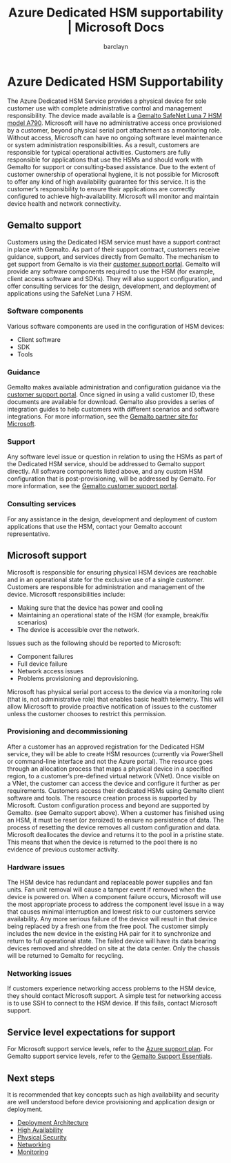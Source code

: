 ﻿---
title: Azure Dedicated HSM supportability | Microsoft Docs
description: Azure Dedicated HSM provides key storage capabilities within Azure that meets FIPS 140-2 Level 3 certification
services: dedicated-hsm
author: barclayn
manager: mbaldwin

ms.service: key-vault
ms.workload: identity
ms.tgt_pltfrm: na
ms.devlang: na
ms.topic: conceptual
ms.date: 11/19/2018
ms.author: barclayn

---

# Azure Dedicated HSM Supportability

The Azure Dedicated HSM Service provides a physical device for sole customer use with complete administrative control and management responsibility. The device made available is a [Gemalto SafeNet Luna 7 HSM model A790](https://safenet.gemalto.com/data-encryption/hardware-security-modules-hsms/safenet-network-hsm/). Microsoft will have no administrative access once provisioned by a customer, beyond physical serial port attachment as a monitoring role.  Without access, Microsoft can have no ongoing software level maintenance or system administration responsibilities. As a result, customers are responsible for typical operational activities.
Customers are fully responsible for applications that use the HSMs and should work with Gemalto for support or consulting-based assistance. Due to the extent of customer ownership of operational hygiene, it is not possible for Microsoft to offer any kind of high availability guarantee for this service. It is the customer’s responsibility to ensure their applications are correctly configured to achieve high-availability. Microsoft will monitor and maintain device health and network connectivity.

## Gemalto support

Customers using the Dedicated HSM service must have a support contract in place with Gemalto. As part of their support contract, customers receive guidance, support, and services directly from Gemalto. The mechanism to get support from Gemalto is via their [customer support portal](https://supportportal.gemalto.com/csm/).
Gemalto will provide any software components required to use the HSM (for example, client access software and SDKs). They will also support configuration, and offer consulting services for the design, development, and deployment of applications using the SafeNet Luna 7 HSM.

### Software components

Various software components are used in the configuration of HSM devices:

* Client software
* SDK
* Tools

### Guidance

Gemalto makes available administration and configuration guidance via the [customer support portal](https://supportportal.gemalto.com/csm/). Once signed in using a valid customer ID, these documents are available for download. Gemalto also provides a series of integration guides to help customers with different scenarios and software integrations. For more information, see the [Gemalto partner site for Microsoft](https://safenet.gemalto.com/partners/microsoft/).

### Support

Any software level issue or question in relation to using the HSMs as part of the Dedicated HSM service, should be addressed to Gemalto support directly. All software components listed above, and any custom HSM configuration that is post-provisioning, will be addressed by Gemalto. For more information, see the  [Gemalto customer support portal](https://supportportal.gemalto.com/csm/).

### Consulting services

For any assistance in the design, development and deployment of custom applications that use the HSM, contact your Gemalto account representative.

## Microsoft support

Microsoft is responsible for ensuring physical HSM devices are reachable and in an operational state for the exclusive use of a single customer. Customers are responsible for administration and management of the device. 
Microsoft responsibilities include:

* Making sure that the device has power and cooling
* Maintaining an operational state of the HSM (for example, break/fix scenarios)
* The device is accessible over the network.

Issues such as the following should be reported to Microsoft:

* Component failures
* Full device failure
* Network access issues
* Problems provisioning and deprovisioning.

Microsoft has physical serial port access to the device via a monitoring role (that is, not administrative role) that enables basic health telemetry.  This will allow Microsoft to provide proactive notification of issues to the customer unless the customer chooses to restrict this permission. 

### Provisioning and decommissioning

After a customer has an approved registration for the Dedicated HSM service, they will be able to create HSM resources (currently via PowerShell or command-line interface and not the Azure portal). The resource goes through an allocation process that maps a physical device in a specified region, to a customer’s pre-defined virtual network (VNet). Once visible on a VNet, the customer can access the device and configure it further as per requirements. Customers access their dedicated HSMs using Gemalto client software and tools. The resource creation process is supported by Microsoft. Custom configuration process and beyond are supported by Gemalto. (see Gemalto support above). When a customer has finished using an HSM, it must be reset (or zeroized) to ensure no persistence of data. The process of resetting the device removes all custom configuration and data. Microsoft deallocates the device and returns it to the pool in a pristine state. This means that when the device is returned to the pool there is no evidence of previous customer activity. 

### Hardware issues

The HSM device has redundant and replaceable power supplies and fan units. Fan unit removal will cause a tamper event if removed when the device is powered on. When a component failure occurs, Microsoft will use the most appropriate process to address the component level issue in a way that causes minimal interruption and lowest risk to our customers service availability.
Any more serious failure of the device will result in that device being replaced by a fresh one from the free pool. The customer simply includes the new device in the existing HA pair for it to synchronize and return to full operational state. The failed device will have its data bearing devices removed and shredded on site at the data center. Only the chassis will be returned to Gemalto for recycling.


### Networking issues

If customers experience networking access problems to the HSM device, they should contact Microsoft support. A simple test for networking access is to use SSH to connect to the HSM device. If this fails, contact Microsoft support.

## Service level expectations for support

For Microsoft support service levels, refer to the [Azure support plan](https://azure.microsoft.com/support/plans/).
For Gemalto support service levels, refer to the [Gemalto Support Essentials](https://azure.microsoft.com/support/plans/).

## Next steps

It is recommended that key concepts such as high availability and security are well understood before device provisioning and application design or deployment.

* [Deployment Architecture](deployment-architecture.md)
* [High Availability](high-availability.md)
* [Physical Security](physical-security.md)
* [Networking](networking.md)
* [Monitoring](monitoring.md)
